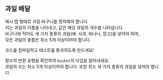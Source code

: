 ## 과일 배달

해시 맵 형태로 과일 바구니를 정의해야 합니다.  
키는 과일의 이름을 나타내고, 값은 해당 과일의 개수를 나타냅니다.  
바구니에 적어도 세 가지 종류의 과일(예: 사과, 바나나, 망고)을 넣어야 하며,  
모든 과일의 총합은 최소 5개 이상이어야 합니다.

코드를 컴파일하고 테스트를 통과하도록 만드세요!

<div class="hint"> 함수의 반환 유형을 확인하여  
  <code>basket</code>의 타입을 알아내세요.</div></li>

<div class="hint">과일의 수는 최소 5개 이상이어야 합니다.  
  또한 최소 세 가지 종류의 과일을 넣어야 합니다.</div></li>